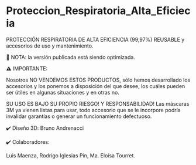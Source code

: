 # Proteccion_Respiratoria_Alta_Eficiecia
PROTECCIÓN RESPIRATORIA DE ALTA EFICIENCIA (99,97%) REUSABLE y accesorios de uso y mantenimiento.

📝 NOTA: la versión publicada está siendo optimizada.

⚠️ IMPORTANTE:

Nosotros NO VENDEMOS ESTOS PRODUCTOS, sólo hemos desarrollado los accesorios y los ponemos a disposición del que desee,
los cuáles pueden ser útiles en algunas situaciones y en otras no.

SU USO ES BAJO SU PROPIO RIESGO! Y RESPONSABILIDAD! Las máscaras 3M ya vienen listas para usar,
todo accesorio que se le incorpore podría invalidar garantías o generar un funcionamiento defectuoso.

✔️ Diseño 3D: 
Bruno Andrenacci

✔️ Colaboradores: 

Luis Maenza, 
Rodrigo Iglesias Pin, 
Ma. Eloísa Tourret.
